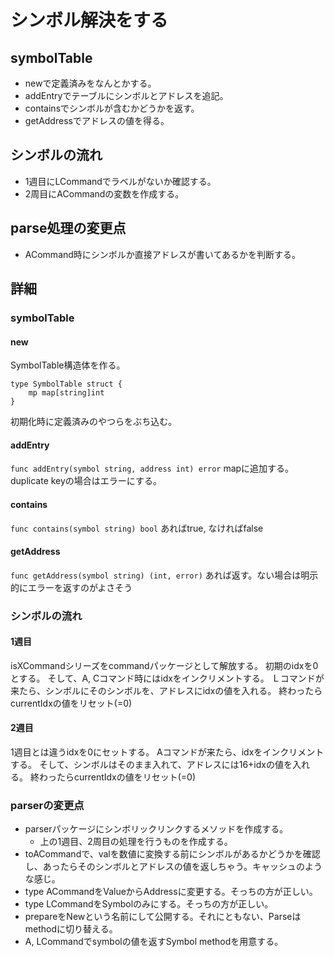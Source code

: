 # シンボル解決をする
## symbolTable
- newで定義済みをなんとかする。
- addEntryでテーブルにシンボルとアドレスを追記。
- containsでシンボルが含むかどうかを返す。
- getAddressでアドレスの値を得る。
## シンボルの流れ
- 1週目にLCommandでラベルがないか確認する。
- 2周目にACommandの変数を作成する。
## parse処理の変更点
- ACommand時にシンボルか直接アドレスが書いてあるかを判断する。
## 詳細
### symbolTable
#### new
SymbolTable構造体を作る。
```
type SymbolTable struct {
    mp map[string]int
}
```
初期化時に定義済みのやつらをぶち込む。
#### addEntry
`func addEntry(symbol string, address int) error`
mapに追加する。duplicate keyの場合はエラーにする。
#### contains
`func contains(symbol string) bool`
あればtrue, なければfalse
#### getAddress
`func getAddress(symbol string) (int, error)`
あれば返す。ない場合は明示的にエラーを返すのがよさそう
### シンボルの流れ
#### 1週目
isXCommandシリーズをcommandパッケージとして解放する。
初期のidxを0とする。
そして、A, Cコマンド時にはidxをインクリメントする。
Ｌコマンドが来たら、シンボルにそのシンボルを、アドレスにidxの値を入れる。
終わったらcurrentIdxの値をリセット(=0)
#### 2週目
1週目とは違うidxを0にセットする。
Aコマンドが来たら、idxをインクリメントする。
そして、シンボルはそのまま入れて、アドレスには16+idxの値を入れる。
終わったらcurrentIdxの値をリセット(=0)
### parserの変更点
- parserパッケージにシンボリックリンクするメソッドを作成する。
    - 上の1週目、2周目の処理を行うものを作成する。
- toACommandで、valを数値に変換する前にシンボルがあるかどうかを確認し、あったらそのシンボルとアドレスの値を返しちゃう。キャッシュのような感じ。
- type ACommandをValueからAddressに変更する。そっちの方が正しい。
- type LCommandをSymbolのみにする。そっちの方が正しい。
- prepareをNewという名前にして公開する。それにともない、Parseはmethodに切り替える。
- A, LCommandでsymbolの値を返すSymbol methodを用意する。

